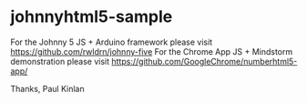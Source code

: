 johnnyhtml5-sample
==================

For the Johnny 5 JS + Arduino framework please visit https://github.com/rwldrn/johnny-five
For the Chrome App JS + Mindstorm demonstration please visit https://github.com/GoogleChrome/numberhtml5-app/

Thanks,
Paul Kinlan
